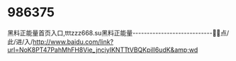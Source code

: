 # 986375
黑料正能量首页入口,tttzzz668.su黑料正能量----------------------------🍳🍳点/此/进/入/http://www.baidu.com/link?url=NoK8PT47PahMhFH8Vie_jnciyIKNTTtVBQKpill6udK&amp;wd
